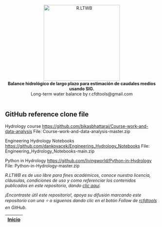 <div align="center">
  <br>
  <img alt="R.LTWB" src="https://github.com/rcfdtools/R.LTWB/blob/main/.icons/R.LTWB.svg" width="250px">
  <br><b>Balance hidrológico de largo plazo para estimación de caudales medios usando SIG.</b><br>Long-term water balance by r.cfdtools@gmail.com<br><br>  
</div>


## GitHub reference clone file

Hydrology course
https://github.com/bikasbhattarai/Course-work-and-data-analysis
File: Course-work-and-data-analysis-master.zip

Engineering Hydrology Notebooks
https://github.com/dankovacek/Engineering_Hydrology_Notebooks
File: Engineering_Hydrology_Notebooks-main.zip

Python in Hydrology
https://github.com/livingworld/Python-in-Hydrology
File: Python-in-Hydrology-master.zip


_R.LTWB es de uso libre para fines académicos, conoce nuestra licencia, cláusulas, condiciones de uso y como referenciar los contenidos publicados en este repositorio, dando [clic aquí](https://github.com/rcfdtools/R.LTWB/wiki/License)._

_¡Encontraste útil este repositorio!, apoya su difusión marcando este repositorio con una ⭐ o síguenos dando clic en el botón Follow de [rcfdtools](https://github.com/rcfdtools) en GitHub._

| [Inicio](https://github.com/rcfdtools/R.LTWB/wiki) |
|----------------------------------------------------|